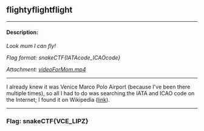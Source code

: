 ## **flightyflightflight**

---

#### Description:

*Look mum I can fly!*

*Flag format: snakeCTF{IATAcode_ICAOcode}*

*Attachment: [videoForMom.mp4](https://github.com/marihere/CTF_writeups/tree/main/snakeCTF2023/flightyflightflight/attachment/videoForMom.mp4)*

---

I already knew it was Venice Marco Polo Airport (because I've been there multiple times), so all I had to do was searching the IATA and ICAO code on the Internet; I found it on Wikipedia ([link](https://en.wikipedia.org/wiki/Venice_Marco_Polo_Airport)).

---

### **Flag: snakeCTF{VCE_LIPZ}**
